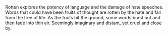 Rotten explores the potency of language and the damage of hate speeches. Words that could have been fruits of thought are rotten by the hate and fall from the tree of life. As the fruits hit the ground, some words burst out and then fade into thin air. Seemingly imaginary and distant, yet cruel and close by.
